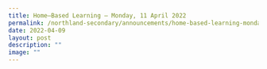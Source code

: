 ```yaml
---
title: Home–Based Learning – Monday, 11 April 2022
permalink: /northland-secondary/announcements/home-based-learning-monday-11-april-2022/
date: 2022-04-09
layout: post
description: ""
image: ""
---
```

